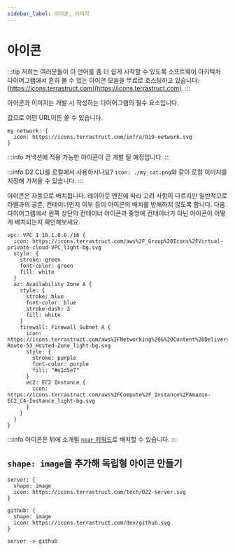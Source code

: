 ```yaml
---
sidebar_label: 아이콘, 이미지
---
```


# 아이콘

:::tip
저희는 여러분들이 이 언어를 좀 더 쉽게 시작할 수 있도록 소프트웨어 아키텍처 다이어그램에서 흔히 볼 수 있는 아이콘 모음을 무료로 호스팅하고 있습니다: [https://icons.terrastruct.com](https://icons.terrastruct.com).
:::

아이콘과 이미지는 개발 시 작성하는 다이어그램의 필수 요소입니다.

값으로 어떤 URL이든 쓸 수 있습니다.

```d2
my network: {
  icon: https://icons.terrastruct.com/infra/019-network.svg
}
```

<div style={{width: "200px", margin: "0 auto 20px auto"}} className="embedSVG" dangerouslySetInnerHTML={{__html: require('@site/static/img/generated/icons-1.svg2')}}></div>

:::info
커넥션에 적용 가능한 아이콘이 곧 개발 될 예정입니다.
:::

:::info
D2 CLI를 로컬에서 사용하시나요? `icon: ./my_cat.png`와 같이 로컬 이미지를 지정해 가져올 수 있습니다.
:::

아이콘은 자동으로 배치됩니다.
레이아웃 엔진에 따라 고려 사항이 다르지만 일반적으로 라벨과의 공존, 컨테이너인지 여부 등이 아이콘의 배치를 방해하지 않도록 합니다.
다음 다이어그램에서 왼쪽 상단의 컨테이너 아이콘과 중앙에 컨테이너가 아닌 아이콘이 어떻게 배치되는지 확인해보세요.

```d2
vpc: VPC 1 10.1.0.0./16 {
  icon: https://icons.terrastruct.com/aws%2F_Group%20Icons%2FVirtual-private-cloud-VPC_light-bg.svg
  style: {
    stroke: green
    font-color: green
    fill: white
  }
  az: Availability Zone A {
    style: {
      stroke: blue
      font-color: blue
      stroke-dash: 3
      fill: white
    }
    firewall: Firewall Subnet A {
      icon: https://icons.terrastruct.com/aws%2FNetworking%20&%20Content%20Delivery%2FAmazon-Route-53_Hosted-Zone_light-bg.svg
      style: {
        stroke: purple
        font-color: purple
        fill: "#e1d5e7"
      }
      ec2: EC2 Instance {
        icon: https://icons.terrastruct.com/aws%2FCompute%2F_Instance%2FAmazon-EC2_C4-Instance_light-bg.svg
      }
    }
  }
}
```

<div className="embedSVG" dangerouslySetInnerHTML={{__html: require('@site/static/img/generated/icon-placement.svg2')}}></div>

:::info
아이콘은 뒤에 소개될 [`near` 키워드](/tour/positions)로 배치할 수 있습니다.
:::

## `shape: image`을 추가해 독립형 아이콘 만들기

```d2
server: {
  shape: image
  icon: https://icons.terrastruct.com/tech/022-server.svg
}

github: {
  shape: image
  icon: https://icons.terrastruct.com/dev/github.svg
}

server -> github
```

<div className="embedSVG" dangerouslySetInnerHTML={{__html: require('@site/static/img/generated/icons-image.svg2')}}></div>
